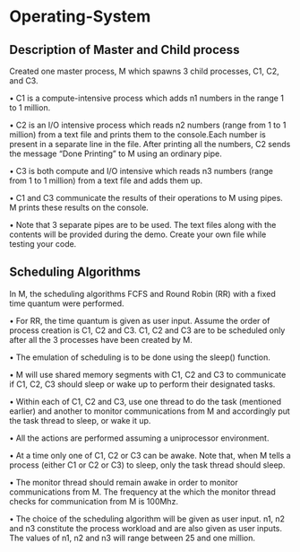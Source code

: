 # Operating-System

## Description of Master and Child process

Created one master process, M which spawns 3 child processes, C1, C2, and C3.

• C1 is a compute-intensive process which adds n1 numbers in the range 1 to 1 million.

• C2 is an I/O intensive process which reads n2 numbers (range from 1 to 1 million) from a text file and prints them to the console.Each number is present in a separate line in the file. After printing all the numbers, C2 sends the message “Done Printing” to M using an ordinary pipe.

• C3 is both compute and I/O intensive which reads n3 numbers (range from 1 to 1 million) from a text file and adds them up.

• C1 and C3 communicate the results of their operations to M using pipes. M prints these results on the console.

• Note that 3 separate pipes are to be used. The text files along with the contents will be provided during the demo. Create your own file while testing your code.




## Scheduling Algorithms

In M, the scheduling algorithms FCFS and Round Robin (RR) with a fixed time quantum were performed. 

• For RR, the time quantum is given as user input. Assume the order of process creation is C1, C2 and C3. C1, C2 and C3 are to be scheduled only after all the 3 processes have been created by M. 

• The emulation of scheduling is to be done using the sleep() function. 

• M will use shared memory segments with C1, C2 and C3 to communicate if C1, C2, C3 should sleep or wake up to perform their designated tasks. 

• Within each of C1, C2 and C3, use one thread to do the task (mentioned earlier) and another to monitor communications from M and accordingly put the task thread to sleep, or wake it up. 

• All the actions are performed assuming a uniprocessor environment. 

• At a time only one of C1, C2 or C3 can be awake. Note that, when M tells a process (either C1 or C2 or C3) to sleep, only the task thread should sleep. 

• The monitor thread should remain awake in order to monitor communications from M. The frequency at the which the monitor thread checks for communication from M is 100Mhz.

• The choice of the scheduling algorithm will be given as user input. n1, n2 and n3 constitute the process workload and are also given as user inputs. The values of n1, n2 and n3 will range between 25 and one million.
